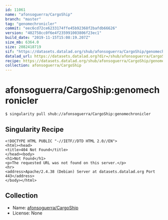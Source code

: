```yaml
---
id: 11061
name: "afonsoguerra/CargoShip"
branch: "master"
tag: "genomechronicler"
commit: "eec6cd72ce6233174ffe45b92368f2bafdb66626"
version: "402758cc0f6e4f235991003806f23ec1"
build_date: "2019-11-15T15:08:19.207Z"
size_mb: 6364.0
size: 2082418719
sif: "https://datasets.datalad.org/shub/afonsoguerra/CargoShip/genomechronicler/2019-11-15-eec6cd72-402758cc/402758cc0f6e4f235991003806f23ec1.sif"
datalad_url: https://datasets.datalad.org?dir=/shub/afonsoguerra/CargoShip/genomechronicler/2019-11-15-eec6cd72-402758cc/
recipe: https://datasets.datalad.org/shub/afonsoguerra/CargoShip/genomechronicler/2019-11-15-eec6cd72-402758cc/Singularity
collection: afonsoguerra/CargoShip
---
```


# afonsoguerra/CargoShip:genomechronicler

```bash
$ singularity pull shub://afonsoguerra/CargoShip:genomechronicler
```

## Singularity Recipe

```singularity
<!DOCTYPE HTML PUBLIC "-//IETF//DTD HTML 2.0//EN">
<html><head>
<title>404 Not Found</title>
</head><body>
<h1>Not Found</h1>
<p>The requested URL was not found on this server.</p>
<hr>
<address>Apache/2.4.38 (Debian) Server at datasets.datalad.org Port 443</address>
</body></html>
```

## Collection

 - Name: [afonsoguerra/CargoShip](https://github.com/afonsoguerra/CargoShip)
 - License: None

